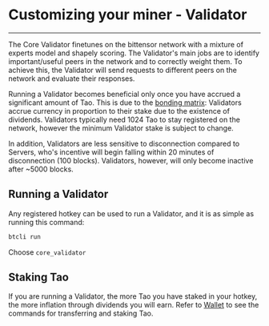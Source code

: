 # Customizing your miner - Validator
---
The Core Validator finetunes on the bittensor network with a mixture of experts model and shapely scoring. The Validator's main jobs are to identify important/useful peers in the network and to correctly weight them. To achieve this, the Validator will send requests to different peers on the network and evaluate their responses.


Running a Validator becomes beneficial only once you have accrued a significant amount of Tao. This is due to the [bonding matrix](../nested/Glossary.md#bonding-matrix): Validators accrue currency in proportion to their stake due to the existence of dividends. Validators typically need 1024 Tao to stay registered on the network, however the minimum Validator stake is subject to change.


In addition, Validators are less sensitive to disconnection compared to Servers, who's incentive will begin falling within 20 minutes of disconnection (100 blocks). Validators, however, will only become inactive after ~5000 blocks. 



## Running a Validator


Any registered hotkey can be used to run a Validator, and it is as simple as running this command: 

```bash
btcli run
```
Choose ``core_validator``



## Staking Tao


If you are running a Validator, the more Tao you have staked in your hotkey, the more inflation through dividends you will earn. Refer to [Wallet](../cli/Basicbtcli.md) to see the commands for transferring and staking Tao. 
